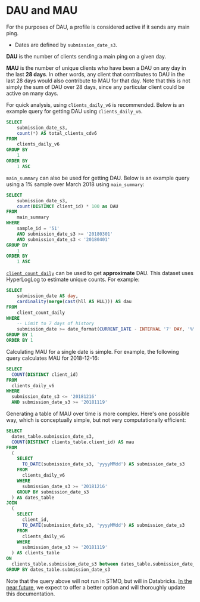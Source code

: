# DAU and MAU

For the purposes of DAU, a profile is considered active if it sends any main ping.
* Dates are defined by `submission_date_s3`.

**DAU** is the number of clients sending a main ping on a given day.

**MAU** is the number of unique clients who have been a DAU on any day in the last **28 days**. In other words, any client that contributes to DAU in the last 28 days would also contribute to MAU for that day. Note that this is not simply the sum of DAU over 28 days, since any particular client could be active on many days.

For quick analysis, using `clients_daily_v6` is recommended. Below is an example query for getting DAU using `clients_daily_v6`.

```sql
SELECT
    submission_date_s3,
    count(*) AS total_clients_cdv6
FROM
    clients_daily_v6
GROUP BY
    1
ORDER BY
    1 ASC
```

`main_summary` can also be used for getting DAU. Below is an example query using a 1% sample over March 2018 using `main_summary`:

```sql
SELECT
    submission_date_s3,
    count(DISTINCT client_id) * 100 as DAU
FROM
    main_summary
WHERE
    sample_id = '51'
    AND submission_date_s3 >= '20180301'
    AND submission_date_s3 < '20180401'
GROUP BY
    1
ORDER BY
    1 ASC
```

[`client_count_daily`](../datasets/batch_view/client_count_daily/reference.md) can be used to get **approximate** DAU. This dataset uses HyperLogLog to estimate unique counts. For example:

```sql
SELECT
    submission_date AS day,
    cardinality(merge(cast(hll AS HLL))) AS dau
FROM
    client_count_daily
WHERE
    -- Limit to 7 days of history
    submission_date >= date_format(CURRENT_DATE - INTERVAL '7' DAY, '%Y%m%d')
GROUP BY 1
ORDER BY 1
```

Calculating MAU for a single date is simple.  For example, the following query calculates MAU for 2018-12-16:

```sql
SELECT
  COUNT(DISTINCT client_id)
FROM
  clients_daily_v6
WHERE
  submission_date_s3 <= '20181216'
  AND submission_date_s3 >= '20181119'
```
Generating a table of MAU over time is more complex.  Here's one possible way, which is conceptually simple, but not very computationally efficient:

```sql
SELECT
  dates_table.submission_date_s3,
  COUNT(DISTINCT clients_table.client_id) AS mau
FROM
  (
    SELECT
      TO_DATE(submission_date_s3, 'yyyyMMdd') AS submission_date_s3
    FROM
      clients_daily_v6
    WHERE
      submission_date_s3 >= '20181216'
    GROUP BY submission_date_s3
  ) AS dates_table
JOIN
  (
    SELECT
      client_id,
      TO_DATE(submission_date_s3, 'yyyyMMdd') AS submission_date_s3
    FROM
      clients_daily_v6
    WHERE
      submission_date_s3 >= '20181119'
  ) AS clients_table
ON
  clients_table.submission_date_s3 between dates_table.submission_date_s3 - interval 27 day and dates_table.submission_date_s3
GROUP BY dates_table.submission_date_s3
```

Note that the query above will not run in STMO, but will in Databricks.  [In the near future](https://bugzilla.mozilla.org/show_bug.cgi?id=1499645), we expect to offer a better option and will thoroughly update this documentation.
